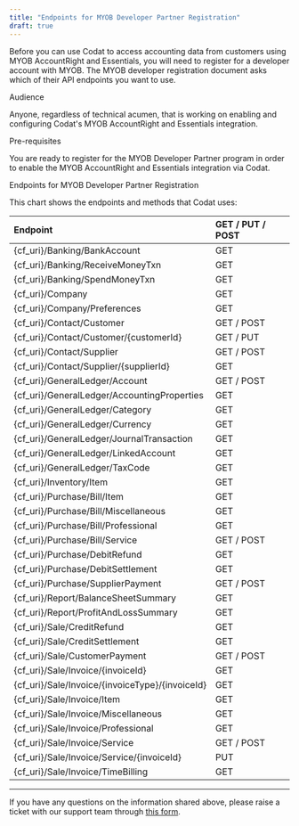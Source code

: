 ```yaml
---
title: "Endpoints for MYOB Developer Partner Registration"
draft: true
---
```


Before you can use Codat to access accounting data from customers using MYOB AccountRight and Essentials, you will need to register for a developer account with MYOB. The MYOB developer registration document asks which of their API endpoints you want to use.

Audience

Anyone, regardless of technical acumen, that is working on enabling and configuring Codat's MYOB AccountRight and Essentials integration.

Pre-requisites

You are ready to register for the MYOB Developer Partner program in order to enable the MYOB AccountRight and Essentials integration via Codat.

Endpoints for MYOB Developer Partner Registration

This chart shows the endpoints and methods that Codat uses:

| Endpoint | GET / PUT / POST |
| :- | :- |
|{cf_uri}/Banking/BankAccount | GET |
|{cf_uri}/Banking/ReceiveMoneyTxn | GET |
|{cf_uri}/Banking/SpendMoneyTxn | GET |
|{cf_uri}/Company | GET |
|{cf_uri}/Company/Preferences | GET |
|{cf_uri}/Contact/Customer | GET / POST |
|{cf_uri}/Contact/Customer/{customerId} | GET / PUT |
|{cf_uri}/Contact/Supplier | GET / POST |
|{cf_uri}/Contact/Supplier/{supplierId} | GET |
|{cf_uri}/GeneralLedger/Account | GET / POST |
|{cf_uri}/GeneralLedger/AccountingProperties | GET |
|{cf_uri}/GeneralLedger/Category | GET |
|{cf_uri}/GeneralLedger/Currency | GET |
|{cf_uri}/GeneralLedger/JournalTransaction | GET |
|{cf_uri}/GeneralLedger/LinkedAccount | GET |
|{cf_uri}/GeneralLedger/TaxCode | GET |
|{cf_uri}/Inventory/Item | GET |
|{cf_uri}/Purchase/Bill/Item | GET |
|{cf_uri}/Purchase/Bill/Miscellaneous | GET |
|{cf_uri}/Purchase/Bill/Professional | GET |
|{cf_uri}/Purchase/Bill/Service | GET / POST |
|{cf_uri}/Purchase/DebitRefund | GET |
|{cf_uri}/Purchase/DebitSettlement | GET |
|{cf_uri}/Purchase/SupplierPayment | GET / POST |
|{cf_uri}/Report/BalanceSheetSummary | GET |
|{cf_uri}/Report/ProfitAndLossSummary | GET |
|{cf_uri}/Sale/CreditRefund | GET |
|{cf_uri}/Sale/CreditSettlement | GET |
|{cf_uri}/Sale/CustomerPayment | GET / POST |
|{cf_uri}/Sale/Invoice/{invoiceId} | GET |
|{cf_uri}/Sale/Invoice/{invoiceType}/{invoiceId} | GET |
|{cf_uri}/Sale/Invoice/Item | GET |
|{cf_uri}/Sale/Invoice/Miscellaneous | GET |
|{cf_uri}/Sale/Invoice/Professional | GET |
|{cf_uri}/Sale/Invoice/Service | GET / POST |
|{cf_uri}/Sale/Invoice/Service/{invoiceId} | PUT |
|{cf_uri}/Sale/Invoice/TimeBilling | GET |


------------------------

If you have any questions on the information shared above, please raise a ticket with our support team through [this form](https://codat.zendesk.com/hc/en-gb/requests/new).